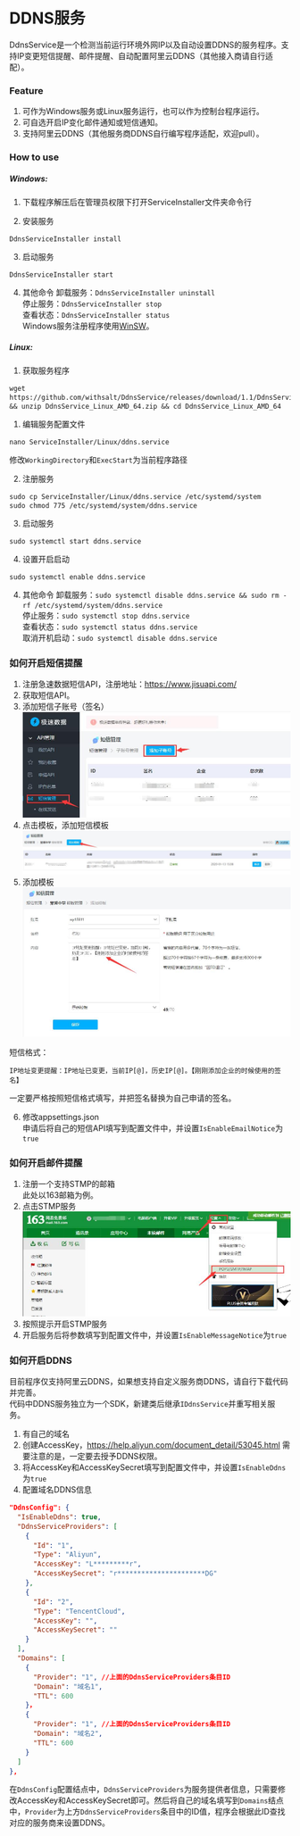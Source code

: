 # DDNS服务

DdnsService是一个检测当前运行环境外网IP以及自动设置DDNS的服务程序。支持IP变更短信提醒、邮件提醒、自动配置阿里云DDNS（其他接入商请自行适配）。

### Feature
1. 可作为Windows服务或Linux服务运行，也可以作为控制台程序运行。  
2. 可自选开启IP变化邮件通知或短信通知。  
3. 支持阿里云DDNS（其他服务商DDNS自行编写程序适配，欢迎pull）。  

### How to use
##### Windows:
1. 下载程序解压后在管理员权限下打开ServiceInstaller文件夹命令行

2. 安装服务  
```shell
DdnsServiceInstaller install
```
3. 启动服务
```shell
DdnsServiceInstaller start
```

4. 其他命令
卸载服务：`DdnsServiceInstaller uninstall`  
停止服务：`DdnsServiceInstaller stop`  
查看状态：`DdnsServiceInstaller status`  
Windows服务注册程序使用[WinSW](https://github.com/winsw/winsw "WinSW")。

##### Linux:  
1. 获取服务程序
```shell
wget https://github.com/withsalt/DdnsService/releases/download/1.1/DdnsService_Linux_AMD_64.zip && unzip DdnsService_Linux_AMD_64.zip && cd DdnsService_Linux_AMD_64
```
1. 编辑服务配置文件  
```shell
nano ServiceInstaller/Linux/ddns.service
```
修改`WorkingDirectory`和`ExecStart`为当前程序路径

2. 注册服务  
```shell
sudo cp ServiceInstaller/Linux/ddns.service /etc/systemd/system
sudo chmod 775 /etc/systemd/system/ddns.service
```
3. 启动服务  
```shell
sudo systemctl start ddns.service
```

4. 设置开启启动
```shell
sudo systemctl enable ddns.service
```

4. 其他命令
卸载服务：`sudo systemctl disable ddns.service && sudo rm -rf /etc/systemd/system/ddns.service`  
停止服务：`sudo systemctl stop ddns.service`  
查看状态：`sudo systemctl status ddns.service`  
取消开机启动：`sudo systemctl disable ddns.service`  

### 如何开启短信提醒
1. 注册急速数据短信API，注册地址：https://www.jisuapi.com/
2. 获取短信API。  
3. 添加短信子账号（签名）  
![01.jpg](https://github.com/withsalt/DdnsService/blob/master/doc/01.jpg)
4. 点击模板，添加短信模板  
![03.jpg](https://github.com/withsalt/DdnsService/blob/master/doc/03.jpg)
5. 添加模板  
![04.jpg](https://github.com/withsalt/DdnsService/blob/master/doc/04.jpg)

短信格式：
```shell
IP地址变更提醒：IP地址已变更，当前IP[@]，历史IP[@]。【刚刚添加企业的时候使用的签名】
```
一定要严格按照短信格式填写，并把签名替换为自己申请的签名。  

6. 修改appsettings.json  
申请后将自己的短信API填写到配置文件中，并设置`IsEnableEmailNotice`为`true`  

### 如何开启邮件提醒  
1. 注册一个支持STMP的邮箱  
此处以163邮箱为例。  
2. 点击STMP服务  
![05.jpg](https://github.com/withsalt/DdnsService/blob/master/doc/05.jpg)
3. 按照提示开启STMP服务  
4. 开启服务后将参数填写到配置文件中，并设置`IsEnableMessageNotice`为`true`  

### 如何开启DDNS
目前程序仅支持阿里云DDNS，如果想支持自定义服务商DDNS，请自行下载代码并完善。  
代码中DDNS服务独立为一个SDK，新建类后继承`IDdnsService`并重写相关服务。

1. 有自己的域名
2. 创建AccessKey，https://help.aliyun.com/document_detail/53045.html
需要注意的是，一定要去授予DDNS权限。
3. 将AccessKey和AccessKeySecret填写到配置文件中，并设置`IsEnableDdns`为`true`
4. 配置域名DDNS信息
```json
"DdnsConfig": {
  "IsEnableDdns": true,
  "DdnsServiceProviders": [
    {
      "Id": "1",
      "Type": "Aliyun",
      "AccessKey": "L*********r",
      "AccessKeySecret": "r**********************DG"
    },
    {
      "Id": "2",
      "Type": "TencentCloud",
      "AccessKey": "",
      "AccessKeySecret": ""
    }
  ],
  "Domains": [
    {
      "Provider": "1", //上面的DdnsServiceProviders条目ID
      "Domain": "域名1",
      "TTL": 600
    }，
	{
      "Provider": "1", //上面的DdnsServiceProviders条目ID
      "Domain": "域名2",
      "TTL": 600
    }
  ]
},
```
在`DdnsConfig`配置结点中，`DdnsServiceProviders`为服务提供者信息，只需要修改AccessKey和AccessKeySecret即可。然后将自己的域名填写到`Domains`结点中，`Provider`为上方`DdnsServiceProviders`条目中的ID值，程序会根据此ID查找对应的服务商来设置DDNS。  
